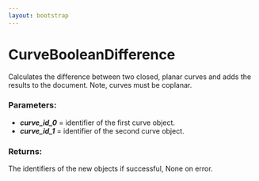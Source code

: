 ```yaml
---
layout: bootstrap
---
```


# CurveBooleanDifference

Calculates the difference between two closed, planar curves and
        adds the results to the document. Note, curves must be coplanar.
          

### Parameters:

- ***curve_id_0*** = identifier of the first curve object.
- ***curve_id_1*** = identifier of the second curve object.
        

### Returns:


The identifiers of the new objects if successful, None on error.
        


